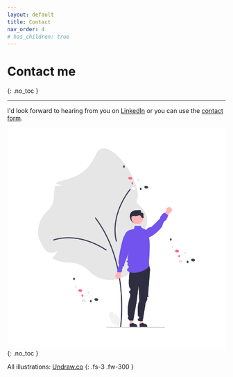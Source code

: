 ```yaml
---
layout: default
title: Contact
nav_order: 4
# has_children: true
---
```

# Contact me
{: .no_toc }

---

I'd look forward to hearing from you on [LinkedIn](https://www.linkedin.com/in/thischriswood) or you can use the <a href="https://forms.office.com/r/x2aDb6gcXy" target="blank">contact form</a>.



![](/assets/images/undraw_Welcome_tree.png)
{: .no_toc }

All illustrations: [Undraw.co](https://undraw.co/)
{: .fs-3 .fw-300 }

